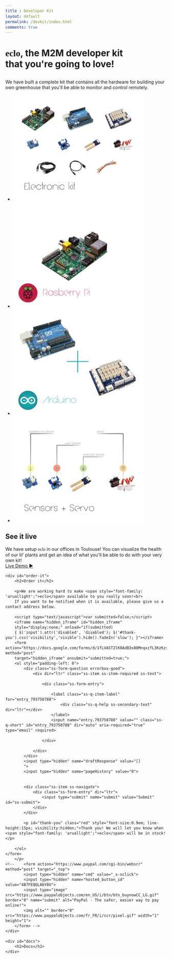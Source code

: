 ```yaml
---
title : Developer Kit
layout: default
permalink: /devkit/index.html
comments: true
---
```


<span style="font-family: 'aruallight';">eclo</span>, the M2M developer kit<br> that you're going to love!
====
<!-- 
<img src="/resources/img/greenhouse.png" style=" position:absolute; width:40%; right:0px; margin-top:-70px; z-index:-1000; opacity: 0.4;">
 -->
<div id="what-is-it">
	<h2></h2>
	<p>
		We have built a complete kit that contains all the hardware for building your own greenhouse that you'll be able to monitor and control remotely. 
	</p>
</div>

<div id="devkit-gallery" class="flexslider">
  <ul class="slides">
    <li>
      <img src="/resources/img/devkit/01.png" />
    </li>
    <li>
      <img src="/resources/img/devkit/02.png" />
    </li>
    <li>
      <img src="/resources/img/devkit/03.png" />
    </li>
    <li>
      <img src="/resources/img/devkit/04.png" />
    </li>
  </ul>
</div>

<div>
	<div id="see-it-live">
		<h2>See it live</h2>
		<p>
			We have setup <span style="font-family: 'aruallight';">eclo</span> in our offices in Toulouse! You can visualize the health of our lil' plants and get an idea of what you'll be able to do with
			your very own kit!<br>
			<a href="/devkit/app" class="link" target="_blank">Live Demo <span class="red">►</span></a>
		</p>
	</div>

	<div id="order-it">
		<h2>Order it</h2>

		<p>We are working hard to make <span style="font-family: 'aruallight';">eclo</span> available to you really soon!<br>
		If you want to be notified when it is available, please give us a contact address below.

		<script type="text/javascript">var submitted=false;</script>
		<iframe name="hidden_iframe" id="hidden_iframe"
		style="display:none;" onload="if(submitted)
		{ $('input').attr('disabled', 'disabled'); $('#thank-you').css('visibility','visible').hide().fadeIn('slow'); }"></iframe>
		<form action="https://docs.google.com/forms/d/1fLVAST2lK0AdB3x80MnqxzfL3KzKzs50yoHxt_lVaHU/formResponse" method="post"
		target="hidden_iframe" onsubmit="submitted=true;">
		<ol style="padding-left: 0">
			<div class="ss-form-question errorbox-good">
				<div dir="ltr" class="ss-item ss-item-required ss-text">

					<div class="ss-form-entry">

						<label class="ss-q-item-label" for="entry_793750788">
							<div class="ss-q-help ss-secondary-text" dir="ltr"></div>
						</label>
						<input name="entry.793750788" value="" class="ss-q-short" id="entry_793750788" dir="auto" aria-required="true" type="email" required>

					</div>

				</div>
			</div>
			<input type="hidden" name="draftResponse" value="[]
			">
			<input type="hidden" name="pageHistory" value="0">


			<div class="ss-item ss-navigate">
				<div class="ss-form-entry" dir="ltr">
					<input type="submit" name="submit" value="Submit" id="ss-submit">
				</div>
			</div>

			<p id="thank-you" class="red" style="font-size:0.9em; line-height:15px; visibility:hidden;">Thank you! We will let you know when <span style="font-family: 'aruallight';">eclo</span> will be in stock!</p>

		</ol>
	</form>
		</p>
	<!-- 	<form action="https://www.paypal.com/cgi-bin/webscr" method="post" target="_top">
			<input type="hidden" name="cmd" value="_s-xclick">
			<input type="hidden" name="hosted_button_id" value="4B7FEQQLA6Y8U">
			<input type="image" src="https://www.paypalobjects.com/en_US/i/btn/btn_buynowCC_LG.gif" border="0" name="submit" alt="PayPal - The safer, easier way to pay online!">
			<img alt="" border="0" src="https://www.paypalobjects.com/fr_FR/i/scr/pixel.gif" width="1" height="1">
		</form> -->
	</div>

	<div id="docs">
		<h2>Docs</h2>
	</div>
</div>